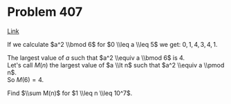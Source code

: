 # Problem 407

[Link](https://projecteuler.net/problem=407)

If we calculate $a^2 \\bmod 6$ for $0 \\leq a \\leq 5$ we get: $0,1,4,3,4,1$. 

The largest value of $a$ such that $a^2 \\equiv a \\bmod 6$ is $4$.  
Let's call $M(n)$ the largest value of $a \\lt n$ such that $a^2 \\equiv a \\pmod n$.  
So $M(6) = 4$. 

Find $\\sum M(n)$ for $1 \\leq n \\leq 10^7$.